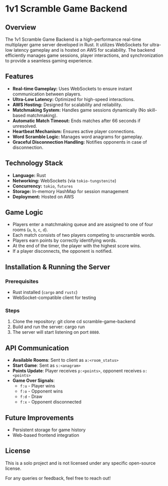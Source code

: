 # 1v1 Scramble Game Backend

## Overview
The 1v1 Scramble Game Backend is a high-performance real-time multiplayer game server developed in Rust. It utilizes WebSockets for ultra-low latency gameplay and is hosted on AWS for scalability. The backend efficiently manages game sessions, player interactions, and synchronization to provide a seamless gaming experience.

## Features
- **Real-time Gameplay:** Uses WebSockets to ensure instant communication between players.
- **Ultra-Low Latency:** Optimized for high-speed interactions.
- **AWS Hosting:** Designed for scalability and reliability.
- **Matchmaking System:** Handles game sessions dynamically (No skill-based matchmaking).
- **Automatic Match Timeout:** Ends matches after 66 seconds if unresolved.
- **Heartbeat Mechanism:** Ensures active player connections.
- **Word Scramble Logic:** Manages word anagrams for gameplay.
- **Graceful Disconnection Handling:** Notifies opponents in case of disconnection.

## Technology Stack
- **Language:** Rust
- **Networking:** WebSockets (via `tokio-tungstenite`)
- **Concurrency:** `tokio`, `futures`
- **Storage:** In-memory HashMap for session management
- **Deployment:** Hosted on AWS

## Game Logic
- Players enter a matchmaking queue and are assigned to one of four rooms (`a`, `b`, `c`, `d`).
- Each match consists of two players competing to unscramble words.
- Players earn points by correctly identifying words.
- At the end of the timer, the player with the highest score wins.
- If a player disconnects, the opponent is notified.

## Installation & Running the Server
### Prerequisites
- Rust installed (`cargo` and `rustc`)
- WebSocket-compatible client for testing

### Steps
1. Clone the repository:
    git clone <repo-url>
    cd scramble-game-backend
2. Build and run the server:
    cargo run
3. The server will start listening on port `8080`.

## API Communication
- **Available Rooms**: Sent to client as `a:<room_status>`
- **Start Game**: Sent as `s:<anagram>`
- **Points Update**: Player receives `p:<points>`, opponent receives `o:<points>`
- **Game Over Signals**:
  - `f:u` - Player wins
  - `f:o` - Opponent wins
  - `f:d` - Draw
  - `f:x` - Opponent disconnected

## Future Improvements
- Persistent storage for game history
- Web-based frontend integration

## License
This is a solo project and is not licensed under any specific open-source license.


For any queries or feedback, feel free to reach out!